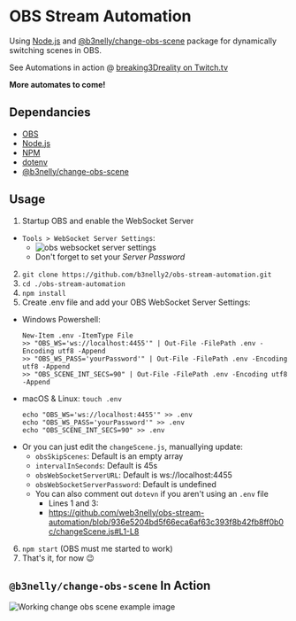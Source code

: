 # OBS Stream Automation

Using [Node.js](https://nodejs.org/) and [@b3nelly/change-obs-scene](https://github.com/web3nelly/change-obs-scene#readme) package for dynamically switching scenes in OBS.

See Automations in action @ [breaking3Dreality on Twitch.tv](https://www.twitch.tv/breaking3Dreality)

**More automates to come!**

## Dependancies

- [OBS](https://obsproject.com/)
- [Node.js](https://nodejs.org/)
- [NPM](https://www.npmjs.com/)
- [dotenv](https://www.npmjs.com/package/dotenv)
- [@b3nelly/change-obs-scene](https://www.npmjs.com/package/@b3nelly/change-obs-scene?activeTab=readme)

## Usage

1. Startup OBS and enable the WebSocket Server

- `Tools > WebSocket Server Settings`:
  - ![obs websocket server settings](https://github.com/b3nelly2/stream/blob/main/assets/obs-websocket-server-settings.png?raw=true)
  - Don't forget to set your _Server Password_

2. `git clone https://github.com/b3nelly2/obs-stream-automation.git`
3. `cd ./obs-stream-automation`
4. `npm install`
5. Create .env file and add your OBS WebSocket Server Settings:

- Windows Powershell:
  ```shell
  New-Item .env -ItemType File
  >> "OBS_WS='ws://localhost:4455'" | Out-File -FilePath .env -Encoding utf8 -Append
  >> "OBS_WS_PASS='yourPassword'" | Out-File -FilePath .env -Encoding utf8 -Append
  >> "OBS_SCENE_INT_SECS=90" | Out-File -FilePath .env -Encoding utf8 -Append
  ```
- macOS & Linux: `touch .env`
  ```shell
  echo "OBS_WS='ws://localhost:4455'" >> .env
  echo "OBS_WS_PASS='yourPassword'" >> .env
  echo "OBS_SCENE_INT_SECS=90" >> .env
  ```
- Or you can just edit the `changeScene.js`, manuallying update:
  - `obsSkipScenes`: Default is an empty array
  - `intervalInSeconds`: Default is 45s
  - `obsWebSocketServerURL`: Default is ws://localhost:4455
  - `obsWebSocketServerPassword`: Default is undefined
  - You can also comment out `dotevn` if you aren't using an `.env` file
    - Lines 1 and 3:
    - https://github.com/web3nelly/obs-stream-automation/blob/936e5204bd5f66eca6af63c393f8b42fb8ff0b0c/changeScene.js#L1-L8

6. `npm start` (OBS must me started to work)
7. That's it, for now 😉

## `@b3nelly/change-obs-scene` In Action

![Working change obs scene example image](https://github.com/web3nelly/obs-stream-automation/blob/main/assets/change-obs-scene.png?raw=true)
